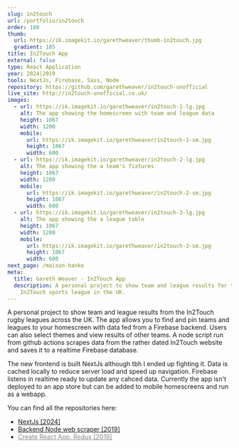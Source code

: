 ```yaml
---
slug: in2touch
url: /portfolio/in2touch
order: 180
thumb:
  url: https://ik.imagekit.io/garethweaver/thumb-in2touch.jpg
  gradient: 185
title: In2Touch App
external: false
type: React Application
year: 2024|2019
tools: NextJs, Firebase, Sass, Node
repository: https://github.com/garethweaver/in2touch-unofficial
live_site: http://in2touch-unofficial.co.uk/
images:
  - url: https://ik.imagekit.io/garethweaver/in2touch-1-lg.jpg
    alt: The app showing the homescreen with team and league data
    height: 1067
    width: 1200
    mobile:
      url: https://ik.imagekit.io/garethweaver/in2touch-1-sm.jpg
      height: 1067
      width: 600
  - url: https://ik.imagekit.io/garethweaver/in2touch-2-lg.jpg
    alt: The app showing the a team's fixtures
    height: 1067
    width: 1200
    mobile:
      url: https://ik.imagekit.io/garethweaver/in2touch-2-sm.jpg
      height: 1067
      width: 600
  - url: https://ik.imagekit.io/garethweaver/in2touch-3-lg.jpg
    alt: The app showing the a league table
    height: 1067
    width: 1200
    mobile:
      url: https://ik.imagekit.io/garethweaver/in2touch-3-sm.jpg
      height: 1067
      width: 600
next_page: /maison-hanko
meta:
  title: Gareth Weaver - In2Touch App
  description: A personal project to show team and league results for the
    In2Touch sports league in the UK.
---
```

A personal project to show team and league results from the In2Touch rugby
leagues across the UK. The app allows you to find and pin teams and leagues to
your homescreen with data fed from a Firebase backend. Users can also select
themes and view results of other teams. A node script run from github actions
scrapes data from the rather dated In2Touch website and saves it to a realtime
Firebase database.

The new frontend is built NextJs although tbh I ended up fighting it. Data is
cached locally to reduce server load and speed up navigation. Firebase listens
in realtime ready to update any cahced data. Currently the app isn't deployed
to an app store but can be added to mobile homescreens and run as a webapp.

You can find all the repositories here:

* <a href="https://github.com/garethweaver/in2touch-unofficial" target="_blank" rel="noopener noreferrer">NextJs \[2024\]</a>
* <a href="https://github.com/garethweaver/in2touch-node" target="_blank" rel="noopener noreferrer">Backend Node web scraper \[2019\]</a>
* <a href="https://github.com/garethweaver/in2touch-react" target="_blank" rel="noopener noreferrer" style="opacity: 0.5;">Create React App, Redux \[2019\]</a>

